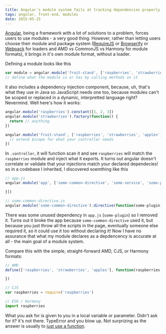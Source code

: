 ```yaml
---
title: Angular's module system fails at tracking dependencies properly
tags: angular, front-end, modules
date: 2015-05-15
---
```


[Angular](https://angularjs.org/), being a framework with a lot of solutions to a problem, forces users to use modules - a very good thing. However, rather than letting users choose their module and package system ([RequireJS](http://requirejs.org/) or [Browserify](http://browserify.org/) or [Webpack](http://webpack.github.io/) for loaders and AMD vs CommonJS vs Harmony for module formats), it brings in it's own module format, without a loader.

Defining a module looks like this

```javascript
var module = angular.module('fruit-stand', ['raspberries', 'strawberries', 'apples'])
// define what the module is or has by calling methods on it
```

it also includes a dependency injection component, because, uh, that's what they use in Java so JavaScript needs one too, because modules can't be scoped or replaced in a dynamic, interpretted language right? Nevermind. Well here's how it works:

<!--more-->

```javascript
angular.module('raspberries').constant([1, 2, 3])
angular.module('strawberries').factory(function() {
  return // anything
})

angular.module('fruit-stand', ['raspberries', 'strawberries', 'apples']).controller(function(raspberries, strawberries, apples, $http, $scope) {
  // extend $scope for what your controller needs
})
```

In `.controller`, it will function scan it and see `raspberries` will match the `raspberries` module and inject what it exports. It turns out angular doesn't correlate or validate that your injections match your declared dependecies! so in a codebase I inherited, I discovered soemthing like this

```javascript
// app.js
angular.module('app', ['some-common-directive', 'some-service', 'some-plugin']).config(['some-common-directive', 'some-service', function() {

}])

// some-common-directive.js
angular.module('some-common-directive').directive(function(some-plugin) { })
```

There was some unused dependency in `app.js` (`some-plugin`) so I removed it. Turns out it broke the app because `some-common-directive` used it, but because you just throw all the scripts in the page, eventually someone else required it, so it could use it too without declaring it! Now I have no assurance that what my module declares as a depdencency is accurate at all - the main goal of a module system.

Compare this with the simple, straight-forward AMD, CJS, or Harmony formats:

```javascript
// AMD
define(['raspberries', 'strawberries', 'apples'], function(raspberries, strawberries, apples) {

})

// CJS
var raspberries = require('raspberries')

// ES6 / Harmony
import raspberries
```

What you ask for is given to you in a local variable or parameter. Didn't ask for it? it's not there. TypeError and you blow up. Not surprizing as the answer is usually to [just use a function](http://blog.cleancoder.com/uncle-bob/2014/11/24/FPvsOO.html).